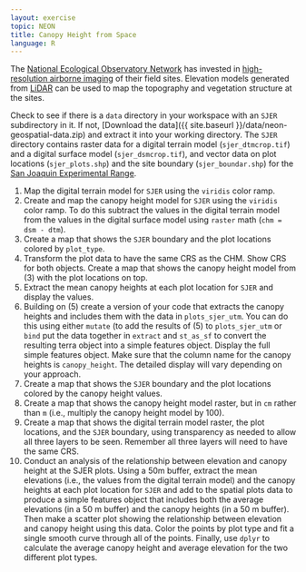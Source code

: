 ```yaml
---
layout: exercise
topic: NEON
title: Canopy Height from Space
language: R
---
```


The [National Ecological Observatory Network](http://www.neonscience.org) has invested in [high-resolution airborne imaging](https://www.neonscience.org/data-collection/airborne-remote-sensing) of their field sites.
Elevation models generated from [LiDAR](https://www.neonscience.org/resources/learning-hub/tutorials/lidar-basics) can be used to map the topography and vegetation structure at the sites.

Check to see if there is a `data` directory in your workspace with an `SJER` subdirectory in it.
If not, [Download the data]({{ site.baseurl }}/data/neon-geospatial-data.zip) and extract it into your working directory.
The `SJER` directory contains raster data for a digital terrain model (`sjer_dtmcrop.tif`) and a digital surface model (`sjer_dsmcrop.tif`), and vector data on plot locations (`sjer_plots.shp`) and the site boundary (`sjer_boundar.shp`) for the [San Joaquin Experimental Range](http://www.fs.fed.us/psw/ef/san_joaquin/).

1. Map the digital terrain model for `SJER` using the `viridis` color ramp.
2. Create and map the canopy height model for `SJER` using the `viridis` color ramp. To do this subtract the values in the digital terrain model from the values in the digital surface model using `raster` math (`chm = dsm - dtm`).
3. Create a map that shows the `SJER` boundary and the plot locations colored by `plot_type`.
4. Transform the plot data to have the same CRS as the CHM. Show CRS for both objects. Create a map that shows the canopy height model from (3) with the plot locations on top.
5. Extract the mean canopy heights at each plot location for `SJER` and display the values.
6. Building on (5) create a version of your code that extracts the canopy heights and includes them with the data in `plots_sjer_utm`. You can do this using either `mutate` (to add the results of (5) to `plots_sjer_utm` or `bind` put the data together in `extract` and `st_as_sf` to convert the resulting terra object into a simple features object. Display the full simple features object. Make sure that the column name for the canopy heights is `canopy_height`. The detailed display will vary depending on your approach.
7. Create a map that shows the `SJER` boundary and the plot locations colored by the canopy height values.
8. Create a map that shows the canopy height model raster, but in `cm` rather than `m` (i.e., multiply the canopy height model by 100).
9. Create a map that shows the digital terrain model raster, the plot locations, and the `SJER` boundary, using transparency as needed to allow all three layers to be seen. Remember all three layers will need to have the same CRS.
10. Conduct an analysis of the relationship between elevation and canopy height at the SJER plots. Using a 50m buffer, extract the mean elevations (i.e., the values from the digital terrain model) and the canopy heights at each plot location for `SJER` and add to the spatial plots data to produce a simple features object that includes both the average elevations (in a 50 m buffer) and the canopy heights (in a 50 m buffer). Then make a scatter plot showing the relationship between elevation and canopy height using this data.
Color the points by plot type and fit a single smooth curve through all of the points. Finally, use `dplyr` to calculate the average canopy height and average elevation for the two different plot types.
